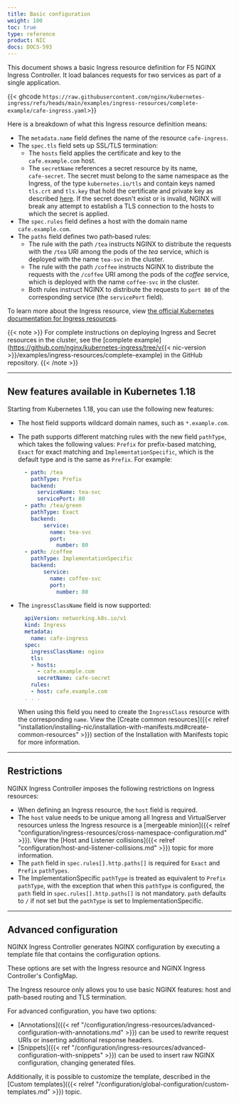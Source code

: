 ```yaml
---
title: Basic configuration
weight: 100
toc: true
type: reference
product: NIC
docs: DOCS-593
---
```


This document shows a basic Ingress resource definition for F5 NGINX Ingress Controller. It load balances requests for two services as part of a single application.

{{< ghcode `https://raw.githubusercontent.com/nginx/kubernetes-ingress/refs/heads/main/examples/ingress-resources/complete-example/cafe-ingress.yaml`>}}

Here is a breakdown of what this Ingress resource definition means:

- The `metadata.name` field defines the name of the resource `cafe‑ingress`.
- The `spec.tls` field sets up SSL/TLS termination:
  - The `hosts` field applies the certificate and key to the `cafe.example.com` host.
  - The `secretName` references a secret resource by its name, `cafe‑secret`. The secret must belong to the same namespace as the Ingress, of the type ``kubernetes.io/tls`` and contain keys named ``tls.crt`` and ``tls.key`` that hold the certificate and private key as described [here](https://kubernetes.io/docs/concepts/services-networking/ingress/#tls>). If the secret doesn't exist or is invalid, NGINX will break any attempt to establish a TLS connection to the hosts to which the secret is applied.
- The `spec.rules` field defines a host with the domain name `cafe.example.com`.
- The `paths` field defines two path‑based rules:
  - The rule with the path `/tea` instructs NGINX to distribute the requests with the `/tea` URI among the pods of the *tea* service, which is deployed with the name `tea‑svc` in the cluster.
  - The rule with the path `/coffee` instructs NGINX to distribute the requests with the `/coffee` URI among the pods of the *coffee* service, which is deployed with the name `coffee‑svc` in the cluster.
  - Both rules instruct NGINX to distribute the requests to `port 80` of the corresponding service (the `servicePort` field).

To learn more about the Ingress resource, view [the official Kubernetes documentation for Ingress resources](https://kubernetes.io/docs/concepts/services-networking/ingress/).

{{< note >}} For complete instructions on deploying Ingress and Secret resources in the cluster, see the [complete example](https://github.com/nginx/kubernetes-ingress/tree/v{{< nic-version >}}/examples/ingress-resources/complete-example) in the GitHub repository. {{< /note >}}

---

## New features available in Kubernetes 1.18

Starting from Kubernetes 1.18, you can use the following new features:

- The host field supports wildcard domain names, such as `*.example.com`.
- The path supports different matching rules with the new field `pathType`, which takes the following values: `Prefix` for prefix-based matching, `Exact` for exact matching and `ImplementationSpecific`, which is the default type and is the same as `Prefix`. For example:

  ```yaml {hl_lines=[2, 7, 14]}
    - path: /tea
      pathType: Prefix
      backend:
        serviceName: tea-svc
        servicePort: 80
    - path: /tea/green
      pathType: Exact
      backend:
          service:
            name: tea-svc
            port:
              number: 80
    - path: /coffee
      pathType: ImplementationSpecific
      backend:
          service:
            name: coffee-svc
            port:
              number: 80
  ```

- The `ingressClassName` field is now supported:

  ```yaml {hl_lines=[6]}
    apiVersion: networking.k8s.io/v1
    kind: Ingress
    metadata:
      name: cafe-ingress
    spec:
      ingressClassName: nginx
      tls:
      - hosts:
        - cafe.example.com
        secretName: cafe-secret
      rules:
      - host: cafe.example.com
    . . .
  ```

  When using this field you need to create the `IngressClass` resource with the corresponding `name`. View the [Create common resources]({{< relref "installation/installing-nic/installation-with-manifests.md#create-common-resources" >}}) section of the Installation with Manifests topic for more information.

---

## Restrictions

NGINX Ingress Controller imposes the following restrictions on Ingress resources:

- When defining an Ingress resource, the `host` field is required.
- The `host` value needs to be unique among all Ingress and VirtualServer resources unless the Ingress resource is a [mergeable minion]({{< relref "configuration/ingress-resources/cross-namespace-configuration.md" >}}). View the [Host and Listener collisions]({{< relref "configuration/host-and-listener-collisions.md" >}}) topic for more information.
- The `path` field in `spec.rules[].http.paths[]` is required for `Exact` and `Prefix` `pathTypes`.
- The ImplementationSpecific `pathType` is treated as equivalent to `Prefix` `pathType`, with the exception that when this `pathType` is configured, the `path` field in `spec.rules[].http.paths[]` is not mandatory. `path` defaults to `/` if not set but the `pathType` is set to ImplementationSpecific.

---

## Advanced configuration

NGINX Ingress Controller generates NGINX configuration by executing a template file that contains the configuration options. 

These options are set with the Ingress resource and NGINX Ingress Controller's ConfigMap.  

The Ingress resource only allows you to use basic NGINX features: host and path-based routing and TLS termination.

For advanced configuration, you have two options:

- [Annotations]({{< ref "/configuration/ingress-resources/advanced-configuration-with-annotations.md" >}}) can be used to rewrite request URIs or inserting additional response headers.
- [Snippets]({{< ref "/configuration/ingress-resources/advanced-configuration-with-snippets" >}}) can be used to insert raw NGINX configuration, changing generated files.

Additionally, it is possible to customize the template, described in the [Custom templates]({{< relref "/configuration/global-configuration/custom-templates.md" >}}) topic.
